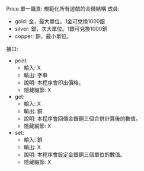 Price 單一職責: 規範化所有遊戲的金錢結構 成員: 

- gold: 金，最大單位。1金可兌換1000銀
- silver: 銀，次大單位。1銀可兌換1000銅
- copper: 銅，最小單位。

接口:

- print:
    - 輸入: X
    - 輸出: 字串
    - 說明: 本程序會印出價格。
    - 隱藏細節: X
- get:
    - 輸入: X
    - 輸出: 銅
    - 說明: 本程序會回傳金銀銅三個合併計算後的數值。
    - 隱藏細節: X
- set:
    - 輸入: 銅
    - 輸出: X
    - 說明: 本程序會設定金銀銅三個單位的數值。
    - 隱藏細節: X